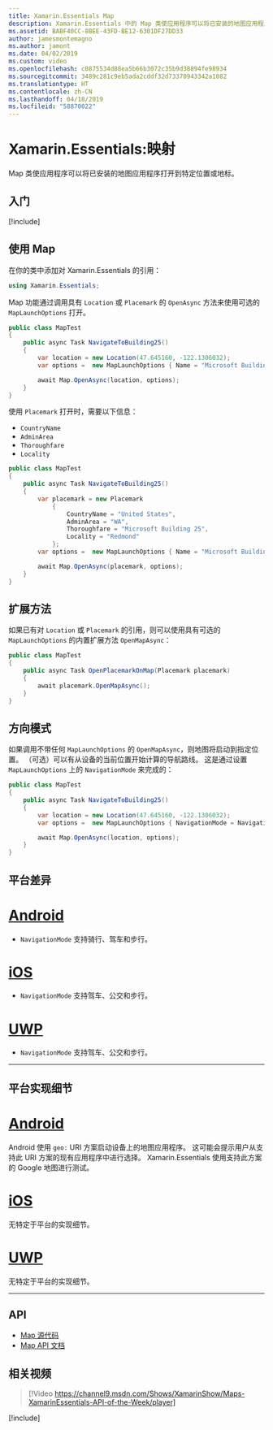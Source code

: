 ```yaml
---
title: Xamarin.Essentials Map
description: Xamarin.Essentials 中的 Map 类使应用程序可以将已安装的地图应用程序打开到特定位置或地标。
ms.assetid: BABF40CC-8BEE-43FD-BE12-6301DF27DD33
author: jamesmontemagno
ms.author: jamont
ms.date: 04/02/2019
ms.custom: video
ms.openlocfilehash: c0875534d88ea5b66b3072c35b9d38894fe98934
ms.sourcegitcommit: 3489c281c9eb5ada2cddf32d73370943342a1082
ms.translationtype: HT
ms.contentlocale: zh-CN
ms.lasthandoff: 04/18/2019
ms.locfileid: "58870022"
---
```

# <a name="xamarinessentials-map"></a>Xamarin.Essentials:映射

Map 类使应用程序可以将已安装的地图应用程序打开到特定位置或地标。

## <a name="get-started"></a>入门

[!include[](~/essentials/includes/get-started.md)]

## <a name="using-map"></a>使用 Map

在你的类中添加对 Xamarin.Essentials 的引用：

```csharp
using Xamarin.Essentials;
```

Map 功能通过调用具有 `Location` 或 `Placemark` 的 `OpenAsync` 方法来使用可选的 `MapLaunchOptions` 打开。

```csharp
public class MapTest
{
    public async Task NavigateToBuilding25()
    {
        var location = new Location(47.645160, -122.1306032);
        var options =  new MapLaunchOptions { Name = "Microsoft Building 25" };

        await Map.OpenAsync(location, options);
    }
}
```

使用 `Placemark` 打开时，需要以下信息：

- `CountryName`
- `AdminArea`
- `Thoroughfare`
- `Locality`

```csharp
public class MapTest
{
    public async Task NavigateToBuilding25()
    {
        var placemark = new Placemark
            {
                CountryName = "United States",
                AdminArea = "WA",
                Thoroughfare = "Microsoft Building 25",
                Locality = "Redmond"
            };
        var options =  new MapLaunchOptions { Name = "Microsoft Building 25" };

        await Map.OpenAsync(placemark, options);
    }
}
```

## <a name="extension-methods"></a>扩展方法

如果已有对 `Location` 或 `Placemark` 的引用，则可以使用具有可选的 `MapLaunchOptions` 的内置扩展方法 `OpenMapAsync`：

```csharp
public class MapTest
{
    public async Task OpenPlacemarkOnMap(Placemark placemark)
    {
        await placemark.OpenMapAsync();
    }
}
```

## <a name="directions-mode"></a>方向模式

如果调用不带任何 `MapLaunchOptions` 的 `OpenMapAsync`，则地图将启动到指定位置。 （可选）可以有从设备的当前位置开始计算的导航路线。 这是通过设置 `MapLaunchOptions` 上的 `NavigationMode` 来完成的：

```csharp
public class MapTest
{
    public async Task NavigateToBuilding25()
    {
        var location = new Location(47.645160, -122.1306032);
        var options =  new MapLaunchOptions { NavigationMode = NavigationMode.Driving };

        await Map.OpenAsync(location, options);
    }
}
```

## <a name="platform-differences"></a>平台差异

# <a name="androidtabandroid"></a>[Android](#tab/android)

- `NavigationMode` 支持骑行、驾车和步行。

# <a name="iostabios"></a>[iOS](#tab/ios)

- `NavigationMode` 支持驾车、公交和步行。

# <a name="uwptabuwp"></a>[UWP](#tab/uwp)

- `NavigationMode` 支持驾车、公交和步行。

--------------

## <a name="platform-implementation-specifics"></a>平台实现细节

# <a name="androidtabandroid"></a>[Android](#tab/android)

Android 使用 `geo:` URI 方案启动设备上的地图应用程序。 这可能会提示用户从支持此 URI 方案的现有应用程序中进行选择。  Xamarin.Essentials 使用支持此方案的 Google 地图进行测试。

# <a name="iostabios"></a>[iOS](#tab/ios)

无特定于平台的实现细节。

# <a name="uwptabuwp"></a>[UWP](#tab/uwp)

无特定于平台的实现细节。

--------------

## <a name="api"></a>API

- [Map 源代码](https://github.com/xamarin/Essentials/tree/master/Xamarin.Essentials/Map)
- [Map API 文档](xref:Xamarin.Essentials.Map)

## <a name="related-video"></a>相关视频

> [!Video https://channel9.msdn.com/Shows/XamarinShow/Maps-XamarinEssentials-API-of-the-Week/player]

[!include[](~/essentials/includes/xamarin-show-essentials.md)]
